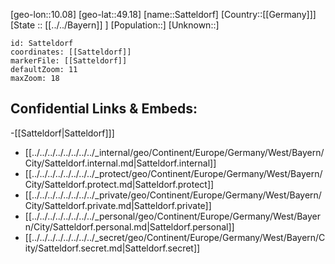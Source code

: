 ﻿---
location: [49.18,10.08]
mapzoom: [7,12] 
mapmarker: city 
type: City
tags:
- geo/City


SpocWebEntityId: 33970
isDeleted: false
confidential: public

---
[geo-lon::10.08]
[geo-lat::49.18]
[name::Satteldorf]
[Country::[[Germany]]]
[State :: [[../../Bayern]] ]
[Population::]
[Unknown::]


```leaflet
id: Satteldorf
coordinates: [[Satteldorf]]
markerFile: [[Satteldorf]]
defaultZoom: 11 
maxZoom: 18
```


## Confidential Links & Embeds: 
-[[Satteldorf|Satteldorf]]] 
- [[../../../../../../../../_internal/geo/Continent/Europe/Germany/West/Bayern/City/Satteldorf.internal.md|Satteldorf.internal]] 
- [[../../../../../../../../_protect/geo/Continent/Europe/Germany/West/Bayern/City/Satteldorf.protect.md|Satteldorf.protect]] 
- [[../../../../../../../../_private/geo/Continent/Europe/Germany/West/Bayern/City/Satteldorf.private.md|Satteldorf.private]] 
- [[../../../../../../../../_personal/geo/Continent/Europe/Germany/West/Bayern/City/Satteldorf.personal.md|Satteldorf.personal]] 
- [[../../../../../../../../_secret/geo/Continent/Europe/Germany/West/Bayern/City/Satteldorf.secret.md|Satteldorf.secret]] 
